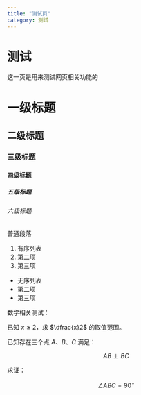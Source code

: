 ```yaml
---
title: "测试页"
category: 测试
---
```

# 测试

这一页是用来测试网页相关功能的

# 一级标题
## 二级标题
### 三级标题
#### 四级标题
##### 五级标题
###### 六级标题

普通段落

1. 有序列表
2. 第二项
3. 第三项

- 无序列表
- 第二项
- 第三项

数学相关测试：

已知 $x\geq 2$，求 $\dfrac{x}2$ 的取值范围。

已知存在三个点 $A$、$B$、$C$ 满足：

$$
AB\perp BC
$$

求证：

$$
\angle ABC=90^\circ
$$
